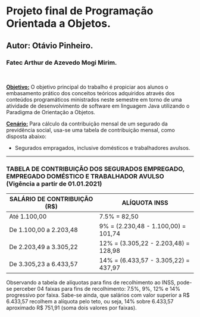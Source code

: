 # Projeto final de Programação Orientada a Objetos.
## Autor: Otávio Pinheiro.
### Fatec Arthur de Azevedo Mogi Mirim.
<br/>

**<u>Objetivo:</u>** O objetivo principal do trabalho é propiciar aos alunos o embasamento prático dos conceitos teóricos adquiridos através dos conteúdos programáticos ministrados neste semestre em torno de uma atividade de desenvolvimento de software em linguagem Java utilizando o Paradigma de Orientação a Objetos.

**<u>Cenário:</u>** Para cálculo da contribuição mensal de um segurado da previdência social, usa-se uma tabela de contribuição mensal, como disposta abaixo:
* Segurados empragados, inclusive domésticos e trabalhadores avulsos.
__________________________________________________________
### TABELA DE CONTRIBUIÇÃO DOS SEGURADOS EMPREGADO, EMPREGADO DOMÉSTICO E TRABALHADOR AVULSO (Vigência a partir de 01.01.2021)

| SALÁRIO DE CONTRIBUIÇÃO (R$) | ALÍQUOTA INSS                       |
|------------------------------|-------------------------------------|
| Até 1.100,00                 | 7.5% = 82,50                        |
| De 1.100,00 a 2.203,48       | 9% = (2.230,48 - 1.100,00) = 101,74 |
| De 2.203,49 a 3.305,22       | 12% = (3.305,22 - 2.203,48) = 128,98|
| De 3.305,23 a 6.433,57       | 14% = (6.433,57 - 3.305,22) = 437,97|

Observando a tabela de alíquotas para fins de recolhimento ao INSS, pode-se perceber 04 faixas para fins de recolhimento: 7.5%, 9%, 12% e 14% progressivo por faixa. Sabe-se ainda, que salários com valor superior a R$ 6.433,57 recolhem a alíquota pelo teto, ou seja, 14% sobre 6.433,57 aproximado R$ 751,91 (soma dois valores por faixas).